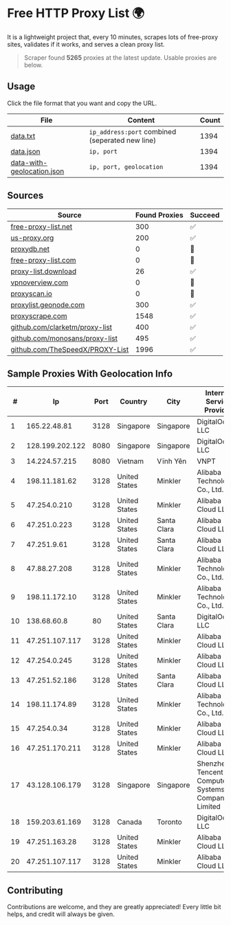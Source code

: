 
# Free HTTP Proxy List 🌍

It is a lightweight project that, every 10 minutes, scrapes lots of free-proxy sites, validates if it works, and serves a clean proxy list.


> Scraper found **5265** proxies at the latest update. Usable proxies are below.

## Usage

Click the file format that you want and copy the URL.


|File|Content|Count|
|----|-------|-----|
|[data.txt](https://raw.githubusercontent.com/themiralay/Proxy-List-World/master/data.txt)|`ip_address:port` combined (seperated new line)|1394|
|[data.json](https://raw.githubusercontent.com/themiralay/Proxy-List-World/master/data.json)|`ip, port`|1394|
|[data-with-geolocation.json](https://raw.githubusercontent.com/themiralay/Proxy-List-World/master/data-with-geolocation.json)|`ip, port, geolocation`|1394|

## Sources

|Source|Found Proxies|Succeed|
|------|-------------|-------|
|[free-proxy-list.net](https://free-proxy-list.net)|300|✅|
|[us-proxy.org](https://www.us-proxy.org)|200|✅|
|[proxydb.net](http://proxydb.net)|0|🚫|
|[free-proxy-list.com](https://free-proxy-list.com/?page=&port=&type%5B%5D=http&type%5B%5D=https&up_time=0&search=Search)|0|🚫|
|[proxy-list.download](https://www.proxy-list.download/HTTP)|26|✅|
|[vpnoverview.com](https://vpnoverview.com/privacy/anonymous-browsing/free-proxy-servers)|0|🚫|
|[proxyscan.io](https://www.proxyscan.io)|0|🚫|
|[proxylist.geonode.com](https://proxylist.geonode.com/api/proxy-list?limit=300&page=1&sort_by=lastChecked&sort_type=desc&protocols=http,https)|300|✅|
|[proxyscrape.com](https://api.proxyscrape.com/v2/?request=displayproxies&protocol=http&timeout=10000&country=all&ssl=all&anonymity=all)|1548|✅|
|[github.com/clarketm/proxy-list](https://raw.githubusercontent.com/clarketm/proxy-list/master/proxy-list-raw.txt)|400|✅|
|[github.com/monosans/proxy-list](https://raw.githubusercontent.com/monosans/proxy-list/main/proxies/http.txt)|495|✅|
|[github.com/TheSpeedX/PROXY-List](https://raw.githubusercontent.com/TheSpeedX/PROXY-List/master/http.txt)|1996|✅|


## Sample Proxies With Geolocation Info

|#|Ip|Port|Country|City|Internet Service Provider|
|-|--|----|-------|----|-------------------------|
|1|165.22.48.81|3128|Singapore|Singapore|DigitalOcean, LLC|
|2|128.199.202.122|8080|Singapore|Singapore|DigitalOcean, LLC|
|3|14.224.57.215|8080|Vietnam|Vĩnh Yên|VNPT|
|4|198.11.181.62|3128|United States|Minkler|Alibaba (US) Technology Co., Ltd.|
|5|47.254.0.210|3128|United States|Minkler|Alibaba Cloud LLC|
|6|47.251.0.223|3128|United States|Santa Clara|Alibaba Cloud LLC|
|7|47.251.9.61|3128|United States|Santa Clara|Alibaba Cloud LLC|
|8|47.88.27.208|3128|United States|Minkler|Alibaba (US) Technology Co., Ltd.|
|9|198.11.172.10|3128|United States|Minkler|Alibaba (US) Technology Co., Ltd.|
|10|138.68.60.8|80|United States|Santa Clara|DigitalOcean, LLC|
|11|47.251.107.117|3128|United States|Minkler|Alibaba Cloud LLC|
|12|47.254.0.245|3128|United States|Minkler|Alibaba Cloud LLC|
|13|47.251.52.186|3128|United States|Santa Clara|Alibaba Cloud LLC|
|14|198.11.174.89|3128|United States|Minkler|Alibaba (US) Technology Co., Ltd.|
|15|47.254.0.34|3128|United States|Minkler|Alibaba Cloud LLC|
|16|47.251.170.211|3128|United States|Minkler|Alibaba Cloud LLC|
|17|43.128.106.179|3128|Singapore|Singapore|Shenzhen Tencent Computer Systems Company Limited|
|18|159.203.61.169|3128|Canada|Toronto|DigitalOcean, LLC|
|19|47.251.163.28|3128|United States|Minkler|Alibaba Cloud LLC|
|20|47.251.107.117|3128|United States|Minkler|Alibaba Cloud LLC|



## Contributing

Contributions are welcome, and they are greatly appreciated! Every
little bit helps, and credit will always be given.

